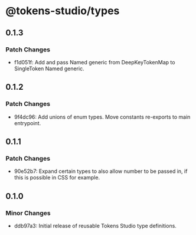 # @tokens-studio/types

## 0.1.3

### Patch Changes

- f1d051f: Add and pass Named generic from DeepKeyTokenMap to SingleToken Named generic.

## 0.1.2

### Patch Changes

- 9f4dc96: Add unions of enum types. Move constants re-exports to main entrypoint.

## 0.1.1

### Patch Changes

- 90e52b7: Expand certain types to also allow number to be passed in, if this is possible in CSS for example.

## 0.1.0

### Minor Changes

- ddb97a3: Initial release of reusable Tokens Studio type definitions.
